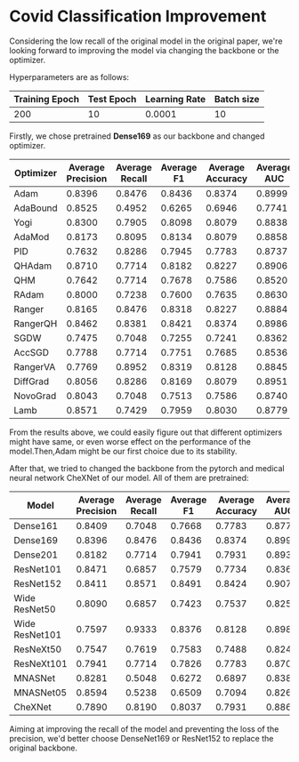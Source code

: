 # Covid Classification Improvement

Considering the low recall of the original model in the original paper, we're looking forward to improving the model via changing the backbone or the optimizer.

Hyperparameters are as follows:


Training Epoch |Test Epoch |Learning Rate |Batch size 
------|-----|--------------|----------
200|10|0.0001|10

Firstly, we chose pretrained __Dense169__ as our backbone and changed optimizer.

|Optimizer |Average Precision |Average Recall |Average F1 |Average Accuracy | Average AUC
-----|--------------|---------------|----------|-----------------|----------------
|Adam|0.8396|0.8476|0.8436|0.8374|0.8999
|AdaBound|0.8525|0.4952|0.6265|0.6946|0.7741
 |Yogi|0.8300|0.7905|0.8098|0.8079|0.8838
 |AdaMod|0.8173|0.8095|0.8134|0.8079|0.8858
 |PID|0.7632|0.8286|0.7945|0.7783|0.8737
 |QHAdam|0.8710|0.7714|0.8182|0.8227|0.8906
 |QHM|0.7642|0.7714|0.7678|0.7586|0.8520
 |RAdam|0.8000|0.7238|0.7600|0.7635|0.8630
 |Ranger|0.8165|0.8476|0.8318|0.8227|0.8884
 |RangerQH|0.8462|0.8381|0.8421|0.8374|0.8986
 |SGDW|0.7475|0.7048|0.7255|0.7241|0.8362
 |AccSGD|0.7788|0.7714|0.7751|0.7685|0.8536
 |RangerVA|0.7769|0.8952|0.8319|0.8128|0.8845
 |DiffGrad|0.8056|0.8286|0.8169|0.8079|0.8951
 |NovoGrad|0.8043|0.7048|0.7513|0.7586|0.8740
 |Lamb|0.8571|0.7429|0.7959|0.8030|0.8779

From the results above, we could easily figure out that different optimizers might have same, or even worse effect on the performance of the model.Then,Adam might be our first choice due to its stability.

After that, we tried to changed the backbone from the pytorch and medical neural network CheXNet of our model. All of them are pretrained:

|Model |Average Precision |Average Recall |Average F1 |Average Accuracy | Average AUC
-----|--------------|---------------|----------|-----------------|----------------
|Dense161|0.8409|0.7048|0.7668|0.7783|0.8775
|Dense169|0.8396|0.8476|0.8436|0.8374|0.8999
|Dense201|0.8182|0.7714|0.7941|0.7931|0.8936
|ResNet101|0.8471|0.6857|0.7579|0.7734|0.8364
|ResNet152|0.8411|0.8571|0.8491|0.8424|0.9078
|Wide ResNet50|0.8090|0.6857|0.7423|0.7537|0.8257
|Wide ResNet101|0.7597|0.9333|0.8376|0.8128|0.8985
|ResNeXt50|0.7547|0.7619|0.7583|0.7488|0.8244
|ResNeXt101|0.7941|0.7714|0.7826|0.7783|0.8709
|MNASNet|0.8281|0.5048|0.6272|0.6897|0.8386
|MNASNet05|0.8594|0.5238|0.6509|0.7094|0.8261
|CheXNet|0.7890|0.8190|0.8037|0.7931|0.8866

Aiming at improving the recall of the model and preventing the loss of the precision, we'd better choose DenseNet169 or ResNet152 to replace the original backbone.
